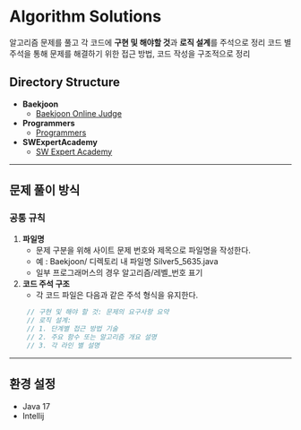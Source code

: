 # Algorithm Solutions

알고리즘 문제를 풀고 각 코드에 **구현 및 해야할 것**과 **로직 설계**를 주석으로 정리
코드 별 주석을 통해 문제를 해결하기 위한 접근 방법, 코드 작성을 구조적으로 정리

## Directory Structure

- **Baekjoon**
  - [Baekjoon Online Judge](https://www.acmicpc.net/)
- **Programmers**
  - [Programmers](https://programmers.co.kr/)
- **SWExpertAcademy**
  - [SW Expert Academy](https://swexpertacademy.com/main/main.do)

---

## 문제 풀이 방식

### 공통 규칙
1. **파일명**
   - 문제 구분을 위해 사이트 문제 번호와 제목으로 파일명을 작성한다.
   - 예 : Baekjoon/ 디렉토리 내 파일명 Silver5_5635.java
   - 일부 프로그래머스의 경우 알고리즘/레벨_번호 표기
2. **코드 주석 구조**
   - 각 코드 파일은 다음과 같은 주석 형식을 유지한다.
    ```java
     // 구현 및 해야 할 것: 문제의 요구사항 요약
     // 로직 설계:
     // 1. 단계별 접근 방법 기술
     // 2. 주요 함수 또는 알고리즘 개요 설명
     // 3. 각 라인 별 설명
     ```
---   

## 환경 설정
- Java 17
- Intellij
